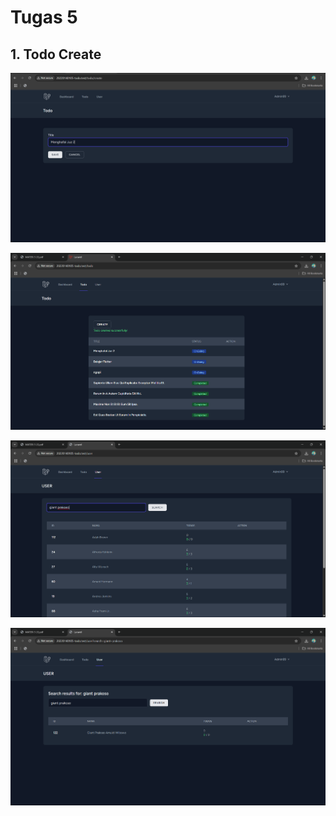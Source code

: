 # Tugas 5

## 1. Todo Create
![Alt text](screenshot/tugas5/create_todo.png)

![Alt text](screenshot/tugas5/succes_success.png)

![Alt text](screenshot/tugas5/search_higlight.png)

![Alt text](screenshot/tugas5/result_search.png)